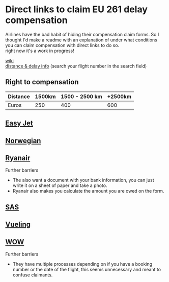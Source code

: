 # Direct links to claim EU 261 delay compensation

Airlines have the bad habit of hiding their compensation claim forms. So I thought I'd make a readme with an explanation of under what conditions you can claim compensation with direct links to do so. 
<br>
right now it's a work in progress!

[wiki](https://www.wikiwand.com/en/Flight_Compensation_Regulation_261/2004)
<br>
[distance & delay info](https://www.flightera.net/) (search your flight number in the search field)

## Right to compensation

Distance | 1500km | 1500 - 2500 km | +2500km
-- | -- | -- | --
Euros | 250 | 400 | 600
  
  
## [Easy Jet](https://www.easyjet.com/en/claim/welfare)

## [Norwegian](https://www.norwegian.com/en/ipr/refund#/expenseclaim?rcategory=DELAY)

## [Ryanair](https://eu261expenseclaim.ryanair.com)

Further barriers
<br>
- The also want a document with your bank information, you can just write it on a sheet of paper and take a photo.
- Ryanair also makes you calculate the amount you are owed on the form.


## [SAS](https://www.care.flysas.com/selfservice/feedbackform/Sections/EU261Steps)

## [Vueling](https://www.vueling.com/en/we-are-vueling/contact/send-us-a-message?category=10)

## [WOW](https://wowair.co.uk/manage/)

Further barriers
<br>
- They have multiple processes depending on if you have a booking number or the date of the flight, this seems unnecessary and meant to confuse claimants.


